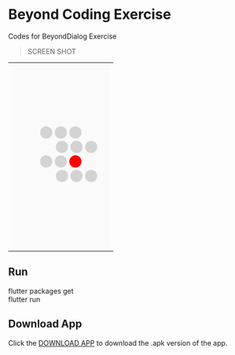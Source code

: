 # Beyond Coding Exercise

Codes for BeyondDialog Exercise

>SCREEN SHOT

<div style="text-align: center"><table><tr>
  <td style="text-align: center">
  <img src="./screenshot/screenshot.jpg" width="200"/>
</td>
  

 
</tr></table></div>

## Run
flutter packages get <br>
flutter run

## Download App

Click the [DOWNLOAD APP](https://github.com/saeedbello/beyond_dialog_exercise/raw/master/app-release.apk) to download the .apk version of the app.


